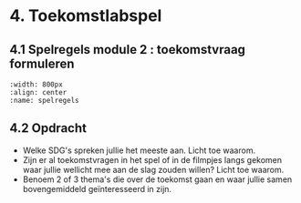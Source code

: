 # 4. Toekomstlabspel

## 4.1 Spelregels module 2 : toekomstvraag formuleren
```{figure} Plaatjes/toekomstlabspelregel.png
:width: 800px
:align: center
:name: spelregels
```  
## 4.2 Opdracht
 - Welke SDG's spreken jullie het meeste aan. Licht toe waarom.
 - Zijn er al toekomstvragen in het spel of in de filmpjes langs gekomen waar jullie wellicht  mee aan de slag zouden willen? Licht toe waarom.
 - Benoem 2 of 3 thema's die over de toekomst gaan en waar jullie samen bovengemiddeld  geïnteresseerd in zijn.

